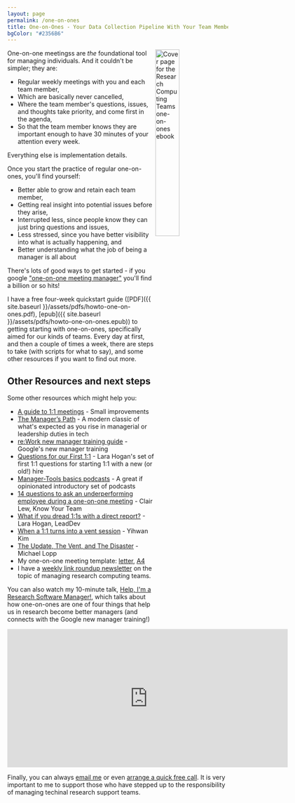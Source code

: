 ```yaml
---
layout: page
permalink: /one-on-ones
title: One-on-Ones - Your Data Collection Pipeline With Your Team Members
bgColor: "#2356B6"
---
```


<!-- markdownlint-disable MD033 -->

<a href="{{ site.baseurl }}/assets/pdfs/howto-one-on-ones.pdf"> <img align="right" width="33%" src="{{ site.baseurl }}/assets/images/one-on-ones-cover-page.png" alt="Cover page for the Research Computing Teams one-on-ones ebook"> </a>

One-on-one meetingss are _the_ foundational tool for managing individuals.  And it couldn't be simpler; they are:

* Regular weekly meetings with you and each team member,
* Which are basically never cancelled,
* Where the team member's questions, issues, and thoughts take priority, and come first in the agenda,
* So that the team member knows they are important enough to have 30 minutes of your attention every week.

Everything else is implementation details.

Once you start the practice of regular one-on-ones, you'll find yourself:

* Better able to grow and retain each team member,
* Getting real insight into potential issues before they arise,
* Interrupted less, since people know they can just bring questions and issues,
* Less stressed, since you have better visibility into what is actually happening, and
* Better understanding what the job of being a manager is all about

There's lots of good ways to get started - if you google ["one-on-one meeting manager"](https://www.google.com/search?q=one+on+one+meeting+manager) you'll find a billion or so hits!

I have a free four-week quickstart guide ([PDF]({{ site.baseurl }}/assets/pdfs/howto-one-on-ones.pdf),
[epub]({{ site.baseurl }}/assets/pdfs/howto-one-on-ones.epub)) to getting starting with one-on-ones, specifically aimed for our kinds of teams.  Every day at first, and then a couple of times a week, there are steps to take (with scripts for what to say), and some other resources if you want to find out more.

## Other Resources and next steps

Some other resources which might help you:

* [A guide to 1:1 meetings](https://www.small-improvements.com/resources/1-on-1-meetings/) - Small improvements
* [The Manager’s Path](https://www.oreilly.com/library/view/the-managers-path/9781491973882/) - A modern classic of what's expected as you rise in managerial or leadership duties in tech
* [re:Work new manager training guide](https://rework.withgoogle.com/guides/managers-develop-and-support-managers/steps/review-googles-new-manager-training/) - Google's new manager training
* [Questions for our First 1:1](https://larahogan.me/blog/first-one-on-one-questions/) - Lara Hogan's set of first 1:1 questions for starting 1:1 with a new (or old!) hire
* [Manager-Tools basics podcasts](https://manager-tools.com/manager-tools-basics) - A great if opinionated introductory set of podcasts
* [14 questions to ask an underperforming employee during a one-on-one meeting](https://knowyourteam.com/blog/2018/10/22/14-questions-to-ask-an-underperforming-employee-during-a-one-on-one-meeting/) - Clair Lew, Know Your Team
* [What if you dread 1:1s with a direct report?](https://leaddev.com/mentoring-coaching-feedback/what-if-you-dread-11s-direct-report)  - Lara Hogan, LeadDev
* [When a 1:1 turns into a vent session](https://nomadfornow.com/blog/when-1:1-turns-into-vent-session/) - Yihwan Kim<br/>
* [The Update, The Vent, and The Disaster](https://randsinrepose.com/archives/the-update-the-vent-and-the-disaster/) - Michael Lopp
* My one-on-one meeting template: [letter](https://docs.google.com/document/d/1uNC2UakkIqiZL22B1J6E2YroSVyQ8rzuiUPQ40dOeU8/edit), [A4](https://docs.google.com/document/d/1z_K_LvnMd5kfLqqqCxkZrOuFe3bitsvOgeKX2epraAU/edit)
* I have a [weekly link roundup newsletter](https://newsletter.researchcomputingteams.org) on the topic of managing research computing teams.

You can also watch my 10-minute talk, [Help, I'm a Research Software Manager!](https://www.researchcomputingteams.org/USRSE2021), which talks about how one-on-ones are one of four things that help us in research become better managers (and connects with the Google new manager training!)

<iframe src="https://player.vimeo.com/video/554350779" width="640" height="315" frameborder="0" allow="autoplay; fullscreen; picture-in-picture" allowfullscreen title="Help, I'm a Research Software Manager"></iframe>

Finally, you can always [email me](mailto:jonathan@researchcomputingteams.org) or even [arrange a quick free call](https://calendly.com/jonathandursi/coaching-questions).  It is very important to me to support those who have stepped up to the responsibility of managing techinal research support teams.
